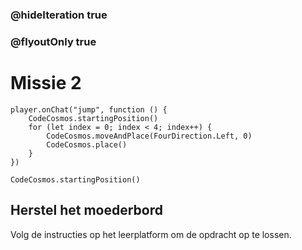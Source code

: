 ### @hideIteration true
### @flyoutOnly true
# Missie 2
```blocks
player.onChat("jump", function () {
    CodeCosmos.startingPosition()
    for (let index = 0; index < 4; index++) {
        CodeCosmos.moveAndPlace(FourDirection.Left, 0)
        CodeCosmos.place()
    }
})
```

```template
CodeCosmos.startingPosition()
```
## Herstel het moederbord
Volg de instructies op het leerplatform om de opdracht op te lossen.